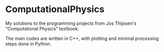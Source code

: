 # ComputationalPhysics
My solutions to the programming projects from Jos Thijssen's "Computational Physics" textbook.

The main codes are written in C++, with plotting and minimal processing steps done in Python.
